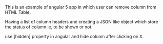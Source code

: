 This is an example of angular 5 app in which user can remove column from HTML Table.

Having a list of column headers and creating a JSON like object which store the status of column ie, to be shown or not.

use [hidden] property in angular and hide column after clicking on X.
